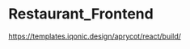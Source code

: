 # Restaurant_Frontend

<!-- Front End Design Url -->

https://templates.iqonic.design/aprycot/react/build/
